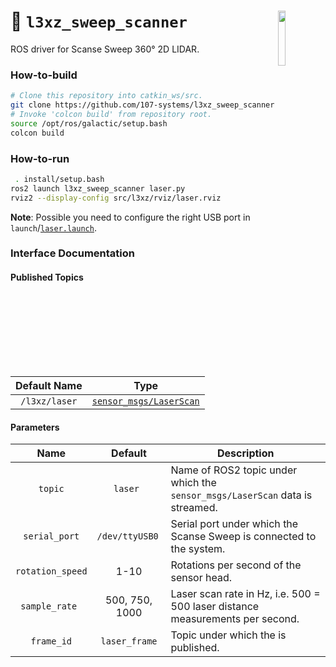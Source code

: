 <a href="https://107-systems.org/"><img align="right" src="https://raw.githubusercontent.com/107-systems/.github/main/logo/107-systems.png" width="15%"></a>
:floppy_disk: `l3xz_sweep_scanner`
==================================
ROS driver for Scanse Sweep 360° 2D LIDAR.

### How-to-build
```bash
# Clone this repository into catkin_ws/src.
git clone https://github.com/107-systems/l3xz_sweep_scanner
# Invoke 'colcon build' from repository root.
source /opt/ros/galactic/setup.bash
colcon build
```

### How-to-run
```bash
 . install/setup.bash
ros2 launch l3xz_sweep_scanner laser.py
rviz2 --display-config src/l3xz/rviz/laser.rviz
```
**Note**: Possible you need to configure the right USB port in `launch`/[`laser.launch`](launch/laser.launch).

### Interface Documentation
#### Published Topics
| Default Name | Type |
|:-:|:-:|
| `/l3xz/laser` | [`sensor_msgs/LaserScan`](https://docs.ros.org/en/noetic/api/sensor_msgs/html/msg/LaserScan.html) |

#### Parameters
| Name | Default | Description |
|:-:|:-:|-|
| `topic` | `laser ` | Name of ROS2 topic under which the `sensor_msgs/LaserScan` data is streamed. |
| `serial_port` | `/dev/ttyUSB0 ` | Serial port under which the Scanse Sweep is connected to the system. |
| `rotation_speed` | 1-10 | Rotations per second of the sensor head. |
| `sample_rate ` | 500, 750, 1000 | Laser scan rate in Hz, i.e. 500 = 500 laser distance measurements per second. |
| `frame_id` | `laser_frame` | Topic under which the is published. |
